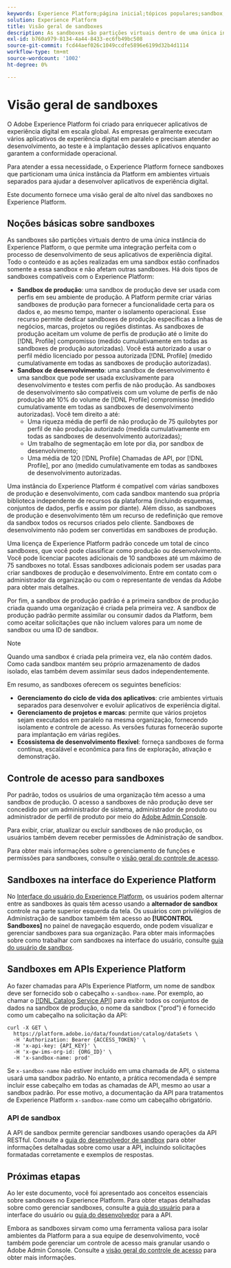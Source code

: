 ```yaml
---
keywords: Experience Platform;página inicial;tópicos populares;sandbox;Sandbox;teste;Teste
solution: Experience Platform
title: Visão geral de sandboxes
description: As sandboxes são partições virtuais dentro de uma única instância do Experience Platform, o que permite uma integração perfeita com o processo de desenvolvimento de seus aplicativos de experiência digital.
exl-id: b760a979-8134-4a44-8433-ec6fb49bc508
source-git-commit: fcd44aef026c1049ccdfe5896e6199d32b4d1114
workflow-type: tm+mt
source-wordcount: '1002'
ht-degree: 0%

---
```


# Visão geral de sandboxes

O Adobe Experience Platform foi criado para enriquecer aplicativos de experiência digital em escala global. As empresas geralmente executam vários aplicativos de experiência digital em paralelo e precisam atender ao desenvolvimento, ao teste e à implantação desses aplicativos enquanto garantem a conformidade operacional.

Para atender a essa necessidade, o Experience Platform fornece sandboxes que particionam uma única instância da Platform em ambientes virtuais separados para ajudar a desenvolver aplicativos de experiência digital.

Este documento fornece uma visão geral de alto nível das sandboxes no Experience Platform.

## Noções básicas sobre sandboxes

As sandboxes são partições virtuais dentro de uma única instância do Experience Platform, o que permite uma integração perfeita com o processo de desenvolvimento de seus aplicativos de experiência digital. Todo o conteúdo e as ações realizadas em uma sandbox estão confinados somente a essa sandbox e não afetam outras sandboxes. Há dois tipos de sandboxes compatíveis com o Experience Platform:

* **Sandbox de produção**: uma sandbox de produção deve ser usada com perfis em seu ambiente de produção. A Platform permite criar várias sandboxes de produção para fornecer a funcionalidade certa para os dados e, ao mesmo tempo, manter o isolamento operacional. Esse recurso permite dedicar sandboxes de produção específicas a linhas de negócios, marcas, projetos ou regiões distintas. As sandboxes de produção aceitam um volume de perfis de produção até o limite do [!DNL Profile] compromisso (medido cumulativamente em todas as sandboxes de produção autorizadas). Você está autorizado a usar o perfil médio licenciado por pessoa autorizada [!DNL Profile] (medido cumulativamente em todas as sandboxes de produção autorizadas).
* **Sandbox de desenvolvimento**: uma sandbox de desenvolvimento é uma sandbox que pode ser usada exclusivamente para desenvolvimento e testes com perfis de não produção. As sandboxes de desenvolvimento são compatíveis com um volume de perfis de não produção até 10% do volume de [!DNL Profile] compromisso (medido cumulativamente em todas as sandboxes de desenvolvimento autorizadas). Você tem direito a até:
   * Uma riqueza média de perfil de não produção de 75 quilobytes por perfil de não produção autorizado (medida cumulativamente em todas as sandboxes de desenvolvimento autorizadas);
   * Um trabalho de segmentação em lote por dia, por sandbox de desenvolvimento;
   * Uma média de 120 [!DNL Profile] Chamadas de API, por [!DNL Profile], por ano (medido cumulativamente em todas as sandboxes de desenvolvimento autorizadas.

Uma instância do Experience Platform é compatível com várias sandboxes de produção e desenvolvimento, com cada sandbox mantendo sua própria biblioteca independente de recursos da plataforma (incluindo esquemas, conjuntos de dados, perfis e assim por diante). Além disso, as sandboxes de produção e desenvolvimento têm um recurso de redefinição que remove da sandbox todos os recursos criados pelo cliente. Sandboxes de desenvolvimento não podem ser convertidas em sandboxes de produção.

Uma licença de Experience Platform padrão concede um total de cinco sandboxes, que você pode classificar como produção ou desenvolvimento. Você pode licenciar pacotes adicionais de 10 sandboxes até um máximo de 75 sandboxes no total. Essas sandboxes adicionais podem ser usadas para criar sandboxes de produção e desenvolvimento. Entre em contato com o administrador da organização ou com o representante de vendas da Adobe para obter mais detalhes.

Por fim, a sandbox de produção padrão é a primeira sandbox de produção criada quando uma organização é criada pela primeira vez. A sandbox de produção padrão permite assimilar ou consumir dados da Platform, bem como aceitar solicitações que não incluem valores para um nome de sandbox ou uma ID de sandbox.

>[!NOTE]
>
>Quando uma sandbox é criada pela primeira vez, ela não contém dados. Como cada sandbox mantém seu próprio armazenamento de dados isolado, elas também devem assimilar seus dados independentemente.

Em resumo, as sandboxes oferecem os seguintes benefícios:

* **Gerenciamento do ciclo de vida dos aplicativos**: crie ambientes virtuais separados para desenvolver e evoluir aplicativos de experiência digital.
* **Gerenciamento de projetos e marcas**: permite que vários projetos sejam executados em paralelo na mesma organização, fornecendo isolamento e controle de acesso. As versões futuras fornecerão suporte para implantação em várias regiões.
* **Ecossistema de desenvolvimento flexível**: forneça sandboxes de forma contínua, escalável e econômica para fins de exploração, ativação e demonstração.

## Controle de acesso para sandboxes

Por padrão, todos os usuários de uma organização têm acesso a uma sandbox de produção. O acesso a sandboxes de não produção deve ser concedido por um administrador de sistema, administrador de produto ou administrador de perfil de produto por meio do [Adobe Admin Console](https://adminconsole.adobe.com).

Para exibir, criar, atualizar ou excluir sandboxes de não produção, os usuários também devem receber permissões de Administração de sandbox.

Para obter mais informações sobre o gerenciamento de funções e permissões para sandboxes, consulte o [visão geral do controle de acesso](../access-control/home.md).

## Sandboxes na interface do Experience Platform

No [Interface do usuário do Experience Platform](https://platform.adobe.com), os usuários podem alternar entre as sandboxes às quais têm acesso usando a **alternador de sandbox** controle na parte superior esquerda da tela.  Os usuários com privilégios de Administração de sandbox também têm acesso ao **[!UICONTROL Sandboxes]** no painel de navegação esquerdo, onde podem visualizar e gerenciar sandboxes para sua organização. Para obter mais informações sobre como trabalhar com sandboxes na interface do usuário, consulte [guia do usuário de sandbox](ui/overview.md).

## Sandboxes em APIs Experience Platform

Ao fazer chamadas para APIs Experience Platform, um nome de sandbox deve ser fornecido sob o cabeçalho `x-sandbox-name`. Por exemplo, ao chamar o [[!DNL Catalog Service API]](https://www.adobe.io/experience-platform-apis/references/catalog/) para exibir todos os conjuntos de dados na sandbox de produção, o nome da sandbox (&quot;prod&quot;) é fornecido como um cabeçalho na solicitação da API:

```shell
curl -X GET \
  https://platform.adobe.io/data/foundation/catalog/dataSets \
  -H 'Authorization: Bearer {ACCESS_TOKEN}' \
  -H 'x-api-key: {API_KEY}' \
  -H 'x-gw-ims-org-id: {ORG_ID}' \
  -H 'x-sandbox-name: prod'
```

Se `x-sandbox-name` não estiver incluído em uma chamada de API, o sistema usará uma sandbox padrão. No entanto, a prática recomendada é sempre incluir esse cabeçalho em todas as chamadas de API, mesmo ao usar a sandbox padrão. Por esse motivo, a documentação da API para tratamentos de Experience Platform `x-sandbox-name` como um cabeçalho obrigatório.

### API de sandbox

A API de sandbox permite gerenciar sandboxes usando operações da API RESTful. Consulte a [guia do desenvolvedor de sandbox](api/overview.md) para obter informações detalhadas sobre como usar a API, incluindo solicitações formatadas corretamente e exemplos de respostas.

## Próximas etapas

Ao ler este documento, você foi apresentado aos conceitos essenciais sobre sandboxes no Experience Platform. Para obter etapas detalhadas sobre como gerenciar sandboxes, consulte a [guia do usuário](ui/overview.md) para a interface do usuário ou [guia do desenvolvedor](./api/getting-started.md) para a API.

Embora as sandboxes sirvam como uma ferramenta valiosa para isolar ambientes da Platform para a sua equipe de desenvolvimento, você também pode gerenciar um controle de acesso mais granular usando o Adobe Admin Console. Consulte a [visão geral do controle de acesso](../access-control/home.md) para obter mais informações.
